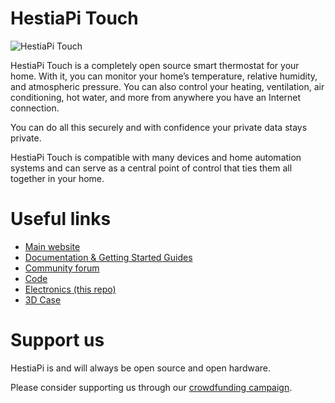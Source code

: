 # HestiaPi Touch

![HestiaPi Touch](https://www.crowdsupply.com/img/a204/hestiapi-black-white-standing-2_jpg_project-main.jpg "HestiaPi Touch")

HestiaPi Touch is a completely open source smart thermostat for your home. With it, you can monitor your home’s temperature, relative humidity, and atmospheric pressure. You can also control your heating, ventilation, air conditioning, hot water, and more from anywhere you have an Internet connection. 

You can do all this securely and with confidence your private data stays private. 

HestiaPi Touch is compatible with many devices and home automation systems and can serve as a central point of control that ties them all together in your home.

# Useful links

* [Main website](https://hestiapi.com/)
* [Documentation & Getting Started Guides](https://github.com/HestiaPi/hestia-touch-openhab/wiki)
* [Community forum](https://community.hestiapi.com/)
* [Code](https://github.com/HestiaPi/hestia-touch-openhab)
* [Electronics (this repo)](https://github.com/HestiaPi/hestia-touch-pcb-dev)
* [3D Case](https://github.com/HestiaPi/hestia-touch-case)

# Support us

HestiaPi is and will always be open source and open hardware. 

Please consider supporting us through our [crowdfunding campaign](https://www.crowdsupply.com/makeopenstuff/hestiapi-touch).
